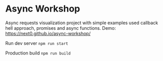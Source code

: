 # Async Workshop

Async requests visualization project with simple examples used callback hell approach, promises and async functions.
Demo: https://next0.github.io/async-workshop/

Run dev server `npm run start`

Production build `npm run build`

